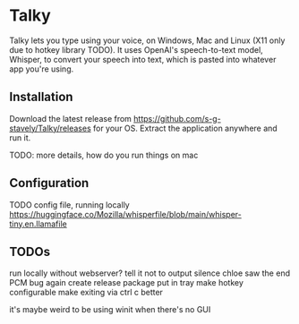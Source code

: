 # Talky

Talky lets you type using your voice, on Windows, Mac and Linux (X11 only due to hotkey library TODO). It uses OpenAI's speech-to-text model, Whisper, to convert your speech into text, which is pasted into whatever app you're using. 

## Installation

Download the latest release from https://github.com/s-g-stavely/Talky/releases for your OS. Extract the application anywhere and run it.

TODO: more details, how do you run things on mac

## Configuration

TODO config file, running locally
https://huggingface.co/Mozilla/whisperfile/blob/main/whisper-tiny.en.llamafile


## TODOs
run locally without webserver?
tell it not to output silence
chloe saw the end PCM bug again
create release package
put in tray
make hotkey configurable
make exiting via ctrl c better

it's maybe weird to be using winit when there's no GUI